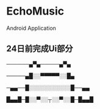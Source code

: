 # EchoMusic
Android Application

## 24日前完成Ui部分

──────▄▀▄─────▄▀▄

─────▄█░░▀▀▀▀▀░░█▄

─▄▄──█░░░░░░░░░░░█──▄▄

█▄▄█─█░░▀░░┬░░▀░░█─█▄▄█

                            
